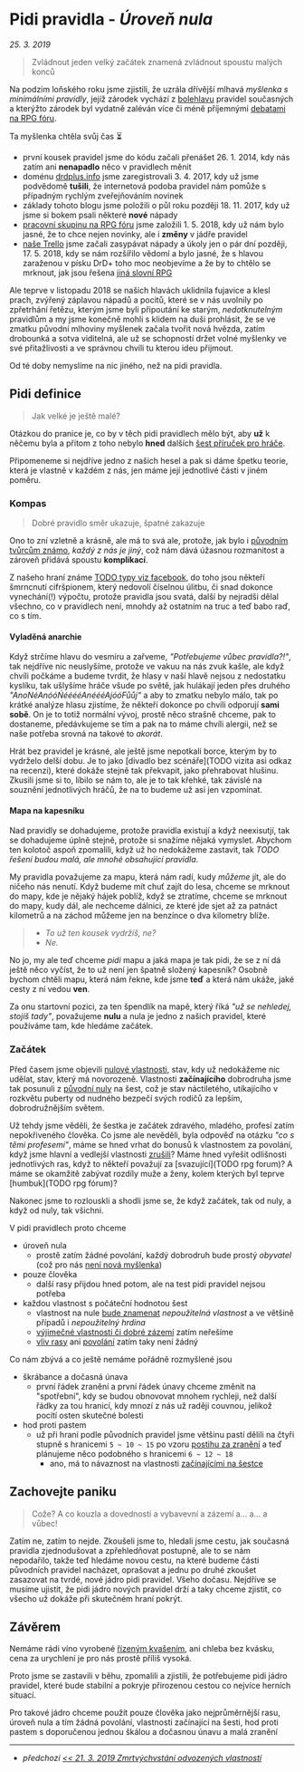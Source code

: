 # Pidi pravidla - *Úroveň nula*

*25. 3. 2019*

> Zvládnout jeden velký začátek znamená zvládnout spoustu malých konců

Na podzim loňského roku jsme zjistili, že uzrála dřívější mlhavá *myšlenka s minimálními pravidly*, jejíž zárodek vychází z [bolehlavu](2019-03-12-ucime_se_z_chyb.md#Jak_dál) pravidel současných a kterýžto zárodek byl vydatně zaléván více či méně příjemnými [debatami na RPG fóru](TODO).

Ta myšlenka chtěla svůj čas ⏳

- první kousek pravidel jsme do kódu začali přenášet 26. 1. 2014, kdy nás zatím ani **nenapadlo** něco v pravidlech měnit
- doménu [drdplus.info](https://www.drdplus.info) jsme zaregistrovali 3. 4. 2017, kdy už jsme podvědomě **tušili**, že internetová podoba pravidel nám pomůže s případným rychlým zveřejňováním novinek
- základy tohoto blogu jsme položili o půl roku později 18. 11. 2017, kdy už jsme si bokem psali některé **nové** nápady
- [pracovní skupinu na RPG fóru](https://rpgforum.cz/forum/viewtopic.php?f=238&t=14936#p532749) jsme založili 1. 5. 2018, kdy už nám bylo jasné, že to chce nejen novinky, ale i **změny** v jádře pravidel
- [naše Trello](https://trello.com/b/L64FNYj3/drdplusinfo) jsme začali zasypávat nápady a úkoly jen o pár dní později, 17. 5. 2018, kdy se nám rozšířilo vědomí a bylo jasné, že s hlavou zaraženou v písku DrD+ toho moc neobjevíme a že by to chtělo se mrknout, jak jsou řešena [jiná slovní RPG](https://rpgforum.cz/anotace)

Ale teprve v listopadu 2018 se našich hlavách uklidnila fujavice a klesl prach, zvýřený záplavou nápadů a pocitů, které se v nás uvolnily po zpřetrhání řetězu, kterým jsme byli připoutání ke starým, *nedotknutelným* pravidlům a my jsme konečně mohli s klidem na duši prohlásit, že se ve zmatku původní mlhoviny myšlenek začala tvořit nová hvězda, zatím drobounká a sotva viditelná, ale už se schopností držet volné myšlenky ve své přitažlivosti a ve správnou chvíli tu kterou ideu přijmout.

Od té doby nemyslíme na nic jiného, než na pidi pravidla.

## Pidi definice
> Jak velké je ještě malé?

Otázkou do pranice je, co by v těch pidi pravidlech mělo být, aby **už** k něčemu byla a přitom z toho nebylo **hned** dalších [šest příruček pro hráče](2018-12-07-predstavy_minulosti_poslove.md#Poslové).

Připomeneme si nejdříve jedno z našich hesel a pak si dáme špetku teorie, která je vlastně v každém z nás, jen máme její jednotlivé části v jiném poměru.

### Kompas

> Dobré pravidlo směr ukazuje, špatné zakazuje

Ono to zní vzletně a krásně, ale má to svá ale, protože, jak bylo i [původním tvůrcům známo](2019-03-15-predstavy_minulosti_myty.md#Odkaz_dračích_tvůrců), *každý z nás je jiný*, což nám dává úžasnou rozmanitost a zároveň přidává spoustu **komplikací**.

Z našeho hraní známe [TODO typy viz facebook](), do toho jsou někteří šmrncnutí cifršpionem, který nedovolí číselnou úlitbu, či snad dokonce vynechání(!) výpočtu, protože pravidla jsou svatá, další by nejradši dělal všechno, co v pravidlech není, mnohdy až ostatním na truc a teď babo raď, co s tím.

#### Vyladěná anarchie
Když strčíme hlavu do vesmíru a zařveme, *"Potřebujeme vůbec pravidla?!"*, tak nejdříve nic neuslyšíme, protože ve vakuu na nás zvuk kašle, ale když chvíli počkáme a budeme tvrdit, že hlasy v naší hlavě nejsou z nedostatku kyslíku, tak ušlyšíme hráče všude po světě, jak hulákají jeden přes druhého *"AnoNéAnóóŃééééAnéééAjóóFůůj"* a aby to zmatku nebylo málo, tak po krátké analýze hlasu zjistíme, že někteří dokonce po chvíli odporují **sami sobě**.
On je to totiž normální vývoj, prostě něco strašně chceme, pak to dostaneme, předávkujeme se tím a pak na to máme chvíli alergii, než se naše potřeba srovná na takové to *akorát*.

Hrát bez pravidel je krásné, ale ještě jsme nepotkali borce, kterým by to vydrželo delší dobu. Je to jako [divadlo bez scénáře](TODO vizita asi odkaz na recenzi), které dokáže stejně tak překvapit, jako přehrabovat hlušinu. Zkusili jsme si to, líbilo se nám to, ale je to tak křehké, tak závislé na souznění jednotlivých hráčů, že na to budeme už asi jen vzpomínat.

#### Mapa na kapesníku
Nad pravidly se dohadujeme, protože pravidla existují a když neexisutjí, tak se dohadujeme úplně stejně, protože si snažíme nějaká vymyslet. Abychom ten kolotoč aspoň zpomalili, když už ho nedokážeme zastavit, tak *TODO řešení budou malá, ale mnohé obsahující pravidla*.

My pravidla považujeme za mapu, která nám radí, kudy *můžeme* jít, ale do ničeho nás nenutí. Když budeme mít chuť zajít do lesa, chceme se mrknout do mapy, kde je nějaký hájek poblíž, když se ztratíme, chceme se mrknout do mapy, kudy dál, ale nechceme dálnici, ze které jde sjet až za patnáct kilometrů a na záchod můžeme jen na benzínce o dva kilometry blíže.

> - *To už ten kousek vydržíš, ne?*
> - *Ne.*

No jo, my ale teď chceme *pidi* mapu a jaká mapa je tak pidi, že se z ní dá ještě něco vyčíst, že to už není jen špatně složený kapesník? Osobně bychom chtěli mapu, která nám řekne, kde jsme **teď** a která nám ukáže, jaké cesty z ní vedou **ven**.

Za onu startovní pozici, za ten špendlík na mapě, který říká *"už se nehledej, stojíš tady"*, považujeme **nulu** a nula je jedno z našich pravidel, které používáme tam, kde hledáme začátek.

### Začátek
Před časem jsme objevili [nulové vlastnosti](2018-10-22-nula.md#Závěrem), stav, kdy už nedokážeme nic udělat, stav, který má novorozeně. Vlastnosti **začínajícího** dobrodruha jsme tak posunuli z [původní nuly](https://pph.drdplus.info/?trial=1#tabulka_ras) na šest, což je stav náctiletého, utíkajícího v rozkvětu puberty od nudného bezpečí svých rodičů za lepším, dobrodružnějším světem.

Už tehdy jsme věděli, že šestka je začátek zdravého, mladého, profesí zatím nepokřiveného člověka. Co jsme ale nevěděli, byla odpověď na otázku *"co s těmi profesemi"*, máme se hned vrhat do bonusů k vlastnostem za povolání, když jsme hlavní a vedlejší vlastnosti [zrušili](TODO)? Máme hned vyřešit odlišnosti jednotlivých ras, když to někteří považují za [svazující](TODO rpg forum)? A máme se okamžitě zabývat rozdíly muže a ženy, kolem kterých byl teprve [humbuk](TODO rpg fórum)?

Nakonec jsme to rozlouskli a shodli jsme se, že když začátek, tak od nuly, a když od nuly, tak všichni.

V pidi pravidlech proto chceme

- úroveň nula
    - prostě zatím žádné povolání, každý dobrodruh bude prostý *obyvatel* (což pro nás [není nová myšlenka](https://pph.drdplus.info/?trial=1#tabulka_povolani))
- pouze člověka
    - další rasy přijdou hned potom, ale na test pidi pravidel nejsou potřeba
- každou vlastnost s počáteční hodnotou šest
    - vlastnost na nule [bude znamenat](2018-10-22-nula.md#Závěrem) *nepoužitelná vlastnost* a ve většině případů i *nepoužitelný hrdina*
    - [výjimečné vlastnosti či dobré zázemí](https://pph.drdplus.info/?trial=1#tabulka_rozhodnuti_hrace) zatím neřešíme
    - [vliv rasy](http://pph.drdplus.loc/#tabulka_ras) ani [povolání](http://pph.drdplus.loc/#tabulka_povolani) zatím taky není žádný

Co nám zbývá a co ještě nemáme pořádně rozmyšlené jsou

- škrábance a dočasná únava
    - první řádek zranění a první řádek únavy chceme změnit na "spotřební", kdy se budou obnovovat mnohem rychleji, než další řádky za tou hranicí, kdy mnozí z nás už raději couvnou, jelikož pocítí osten skutečné bolesti
- hod proti pastem
    - už při hraní podle původních pravidel jsme většinu pastí dělili na čtyři stupně s hranicemi `5 ~ 10 ~ 15` po vzoru [postihu za zranění](http://pph.drdplus.loc/#postih_za_zraneni) a teď plánujeme něco podobného s hranicemi `6 ~ 12 ~ 18` 
        - ano, má to návaznost na vlastnosti [začínajícími na šestce](2018-10-22-nula.md#Šestka)

## Zachovejte paniku
> Cože? A co kouzla a dovednosti a vybavevní a zázemí a... a... a vůbec!

Zatím ne, zatím to nejde. Zkoušeli jsme to, hledali jsme cestu, jak současná pravidla zjednodušovat a zpřehledňovat postupně, ale to se nám nepodařilo, takže teď hledáme novou cestu, na které budeme části původních pravidel nacházet, oprašovat a jednu po druhé zkoušet zasazovat na tvrdé, nové jádro pidi pravidel. Všeho dočasu.
Nejdříve se musíme ujistit, že pidi jádro nových pravidel drží a taky chceme zjistit, co všecho už dokáže při skutečném hraní pokrýt. 

## Závěrem
Nemáme rádi víno vyrobené [řízeným kvašením](TODO), ani chleba bez kvásku, cena za urychlení je pro nás prostě příliš vysoká.

Proto jsme se zastavili v běhu, zpomalili a zjistili, že potřebujeme pidi jádro pravidel, které bude stabilní a pokryje přirozenou cestou co nejvíce herních situací.

Pro takové jádro chceme použít pouze člověka jako nejprůměrnější rasu, úroveň nula a tím žádná povolání, vlastnosti začínající na šesti, hod proti pastem s doporučenou jednou škálou a dočasnou únavu a malá zranění

---

- *předchozí [<< 21. 3. 2019 Zmrtvýchvstání odvozených vlastností](2019-03-21-zmrtvychvstani_odvozenych_vlastnosti.md)*

